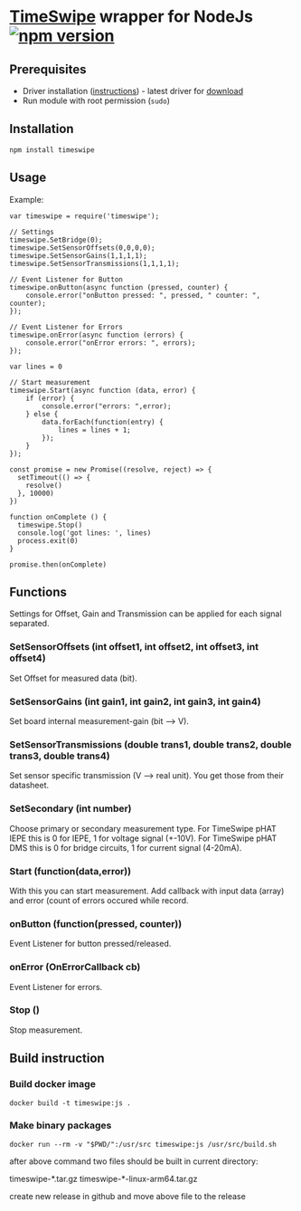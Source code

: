 # [TimeSwipe](https://github.com/panda-official/TimeSwipe) wrapper for NodeJs [![npm version](https://badge.fury.io/js/timeswipe.svg)](https://badge.fury.io/js/timeswipe)

## Prerequisites
- Driver installation ([instructions](https://github.com/panda-official/TimeSwipe/tree/master/driver)) - latest driver for [download](https://github.com/panda-official/TimeSwipe/releases)
- Run module with root permission (`sudo`)

## Installation
```
npm install timeswipe
```

## Usage
Example:
```
var timeswipe = require('timeswipe');

// Settings
timeswipe.SetBridge(0);
timeswipe.SetSensorOffsets(0,0,0,0);
timeswipe.SetSensorGains(1,1,1,1);
timeswipe.SetSensorTransmissions(1,1,1,1);

// Event Listener for Button
timeswipe.onButton(async function (pressed, counter) {
    console.error("onButton pressed: ", pressed, " counter: ", counter);
});

// Event Listener for Errors
timeswipe.onError(async function (errors) {
    console.error("onError errors: ", errors);
});

var lines = 0

// Start measurement
timeswipe.Start(async function (data, error) {
    if (error) {
        console.error("errors: ",error);
    } else {
        data.forEach(function(entry) {
            lines = lines + 1;
        });
    }
});

const promise = new Promise((resolve, reject) => {
  setTimeout(() => {
    resolve()
  }, 10000)
})

function onComplete () {
  timeswipe.Stop()
  console.log('got lines: ', lines)
  process.exit(0)
}

promise.then(onComplete)
```

## Functions

Settings for Offset, Gain and Transmission can be applied for each signal separated.

### SetSensorOffsets (int offset1, int offset2, int offset3, int offset4)
Set Offset for measured data (bit).
 
### SetSensorGains (int gain1, int gain2, int gain3, int gain4)
Set board internal measurement-gain (bit --> V).
 
### SetSensorTransmissions (double trans1, double trans2, double trans3, double trans4)
Set sensor specific transmission (V --> real unit). You get those from their datasheet.
 
### SetSecondary (int number)
Choose primary or secondary measurement type. 
For TimeSwipe pHAT IEPE this is 0 for IEPE, 1 for voltage signal (+-10V).
For TimeSwipe pHAT DMS this is 0 for bridge circuits, 1 for current signal (4-20mA).
 
### Start (function(data,error))
With this you can start measurement. Add callback with input data (array) and error (count of errors occured while record.
 
### onButton (function(pressed, counter))
Event Listener for button pressed/released.
 
### onError (OnErrorCallback cb)
Event Listener for errors.
 
### Stop ()
Stop measurement.


## Build instruction

### Build docker image
```
docker build -t timeswipe:js .
```

### Make binary packages
```
docker run --rm -v "$PWD/":/usr/src timeswipe:js /usr/src/build.sh
```

after above command two files should be built in current directory:

timeswipe-\*.tar.gz
timeswipe-\*-linux-arm64.tar.gz

create new release in github and move above file to the release
